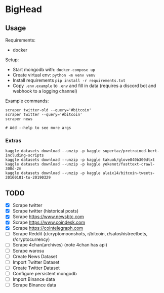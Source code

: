 # BigHead
## Usage
Requirements:
* docker

Setup:
* Start mongodb with: `docker-compose up`
* Create virtual env: `python -m venv venv`
* Install requirements `pip install -r requirements.txt`
* Copy `.env.example` to `.env` and fill in data (requires a discord bot and webhook to a logging channel)

Example commands:
```shell
scraper twitter-old --query='#bitcoin'
scraper twitter --query='#bitcoin'
scraper news

# Add --help to see more args
```

### Extras
```shell
kaggle datasets download --unzip -p kaggle supertaz/pretrained-bert-including-scripts
kaggle datasets download --unzip -p kaggle takuok/glove840b300dtxt
kaggle datasets download --unzip -p kaggle yekenot/fasttext-crawl-300d-2m
kaggle datasets download --unzip -p kaggle alaix14/bitcoin-tweets-20160101-to-20190329
```



## TODO
* [x] Scrape twitter
* [x] Scrape twitter (historical posts)
* [x] Scrape https://www.newsbtc.com
* [x] Scrape https://www.coindesk.com
* [x] Scrape https://cointelegraph.com
* [ ] Scrape Reddit (r/cryptomoonshots, r/bitcoin, r/satoshistreetbets, r/cryptocurrency)
* [ ] Scrape 4chan(archives) (note 4chan has api)
* [ ] Scrape warosu
* [ ] Create News Dataset
* [ ] Import Twitter Dataset
* [ ] Create Twitter Dataset
* [ ] Configure persistent mongodb
* [ ] Import Binance data
* [ ] Scrape Binance data